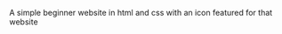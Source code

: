 A simple beginner website in html and css with an icon featured for that website

<!---
nithya-hub-26/nithya-hub-26 is a ✨ special ✨ repository because its `README.md` (this file) appears on your GitHub profile.
You can click the Preview link to take a look at your changes.
--->
